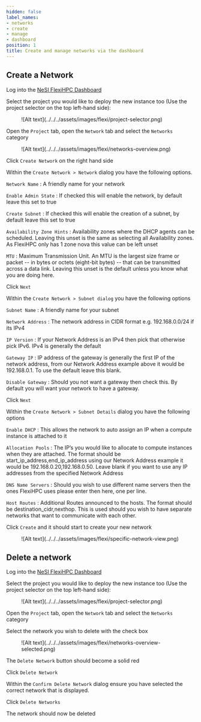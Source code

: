 ```yaml
---
hidden: false
label_names:
- networks
- create
- manage
- dashboard
position: 1
title: Create and manage networks via the dashboard
---
```


## Create a Network

Log into the [NeSI FlexiHPC Dashboard](https://dashboard.cloud.nesi.org.nz/)

Select the project you would like to deploy the new instance too (Use the project selector on the top left-hand side):

<figure markdown>
  ![Alt text](../../../assets/images/flexi/project-selector.png)
</figure>

Open the `Project` tab, open the `Network` tab and select the `Networks` category

<figure markdown>
  ![Alt text](../../../assets/images/flexi/networks-overview.png)
</figure>

Click `Create Network` on the right hand side

Within the `Create Network > Network` dialog you have the following options.

`Network Name`
:   A friendly name for your network

`Enable Admin State`
:   If checked this will enable the network, by default leave this set to true

`Create Subnet`
:   If checked this will enable the creation of a subnet, by default leave this set to true

`Availability Zone Hints`
:   Availability zones where the DHCP agents can be scheduled. Leaving this unset is the same as selecting all Availability zones. As FlexiHPC only has 1 zone nova this value can be left unset

`MTU`
:   Maximum Transmission Unit. An MTU is the largest size frame or packet -- in bytes or octets (eight-bit bytes) -- that can be transmitted across a data link. Leaving this unset is the default unless you know what you are doing here.

Click `Next`

Within the `Create Network > Subnet dialog` you have the following options

`Subnet Name`
:   A friendly name for your subnet

`Network Address`
:   The network address in CIDR format e.g. 192.168.0.0/24 if its IPv4

`IP Version`
:   If your Network Address is an IPv4 then pick that otherwise pick IPv6. IPv4 is generally the default

`Gateway IP`
:   IP address of the gateway is generally the first IP of the network address, from our Network Address example above it would be 192.168.0.1. To use the default leave this blank.

`Disable Gateway`
:   Should you not want a gateway then check this. By default you will want your network to have a gateway.

Click `Next`

Within the `Create Network > Subnet Details` dialog you have the following options

`Enable DHCP`
:   This allows the network to auto assign an IP when a compute instance is attached to it

`Allocation Pools`
:   The IP’s you would like to allocate to compute instances when they are attached. The format should be start_ip_address,end_ip_address using our Network Address example it would be 192.168.0.20,192.168.0.50. Leave blank if you want to use any IP addresses from the specified Network Address

`DNS Name Servers`
:   Should you wish to use different name servers then the ones FlexiHPC uses please enter then here, one per line.

`Host Routes`
:   Additional Routes announced to the hosts. The format should be destination_cidr,nexthop. This is used should you wish to have separate networks that want to communicate with each other. 

Click `Create` and it should start to create your new network

<figure markdown>
  ![Alt text](../../../assets/images/flexi/specific-network-view.png)
</figure>

## Delete a network

Log into the [NeSI FlexiHPC Dashboard](https://dashboard.cloud.nesi.org.nz/)

Select the project you would like to deploy the new instance too (Use the project selector on the top left-hand side):

<figure markdown>
  ![Alt text](../../../assets/images/flexi/project-selector.png)
</figure>

Open the `Project` tab, open the `Network` tab and select the `Networks` category

Select the network you wish to delete with the check box

<figure markdown>
  ![Alt text](../../../assets/images/flexi/networks-overview-selected.png)
</figure>

The `Delete Network` button should become a solid red

Click `Delete Network`

Within the `Confirm Delete Network` dialog ensure you have selected the correct network that is displayed.

Click `Delete Networks`

The network should now be deleted
